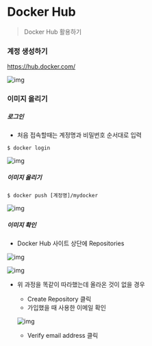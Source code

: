 # Docker Hub

> Docker Hub 활용하기



### 계정 생성하기

https://hub.docker.com/

![img](https://postfiles.pstatic.net/MjAyMDA2MDdfMTcg/MDAxNTkxNTA0Mjg3MjMw.ljtO3TQOpyLUfmo4WkmYcHiZbBmUl1MDr_RKNssmKy4g.Yr_iGDJktOxB5i35qP8nuzdijj0gmpYd7bzh3dawF9Ug.PNG.oymlmjo/image.png?type=w773)



### 이미지 올리기

##### 로그인

- 처음 접속할때는 계정명과 비밀번호 순서대로 입력

```shell
$ docker login
```

![img](https://postfiles.pstatic.net/MjAyMDA2MDdfNzUg/MDAxNTkxNTA0NDk0NDUx.Z6TGwaEbzT3bSrUhzfOzSEXe7zhUWvlses68VWyBvbAg.NG8E3iPY23ToAtU9m1ZUVfZx86aH_phNnobxu5GZ1log.PNG.oymlmjo/image.png?type=w773)



##### 이미지 올리기

```shell
$ docker push [계정명]/mydocker 
```

![img](https://postfiles.pstatic.net/MjAyMDA2MDdfMjU1/MDAxNTkxNTIwNTA4ODA3.RBn9HRxZIFbXd4Vs_RvUQlTsLOFqrlaqyq9oZ_HTMCEg.ZzmEyqM5RzESTj_bjJsivpIoJff_CX0dPkVp98Y-IPAg.PNG.oymlmjo/image.png?type=w773)



##### 이미지 확인

- Docker Hub 사이트 상단에 Repositories

![img](https://postfiles.pstatic.net/MjAyMDA2MDdfMTAz/MDAxNTkxNTA0NjY0MDM5.oU95Oa0hEBsSk1DiFk7s90Bwj0A7oM9ZRh_ePMS6jvUg.G46lc2ioJXorSnM4uQqnJhk69LyOPQaOM4chSYVV7KIg.PNG.oymlmjo/image.png?type=w773)

![img](https://postfiles.pstatic.net/MjAyMDA2MDdfMjc1/MDAxNTkxNTA0NzI3ODU2.yIQ3Li0tuv9o-7Aswz_2fDg_SrMnRfCLhS1NnVgcSTEg.d1G4MWn7vrcdoHFCPvFi69OHjPny_slXgsXaEM69mXEg.PNG.oymlmjo/image.png?type=w773)

- 위 과정을 똑같이 따라했는데 올라온 것이 없을 경우

  - Create Repository 클릭
  - 가입했을 때 사용한 이메일 확인

  ![img](https://postfiles.pstatic.net/MjAyMDA2MDdfMTY5/MDAxNTkxNTA0ODU4OTk5.1bzxYMrsf5NF4TWYfx2UUsGVnk7lffnim77g7SnG_6Yg.3T6aD0xUvgdF5cod8IVbc6qLUD9aSgfK4ffWEWr6Jj4g.PNG.oymlmjo/image.png?type=w773)

  - Verify email address 클릭